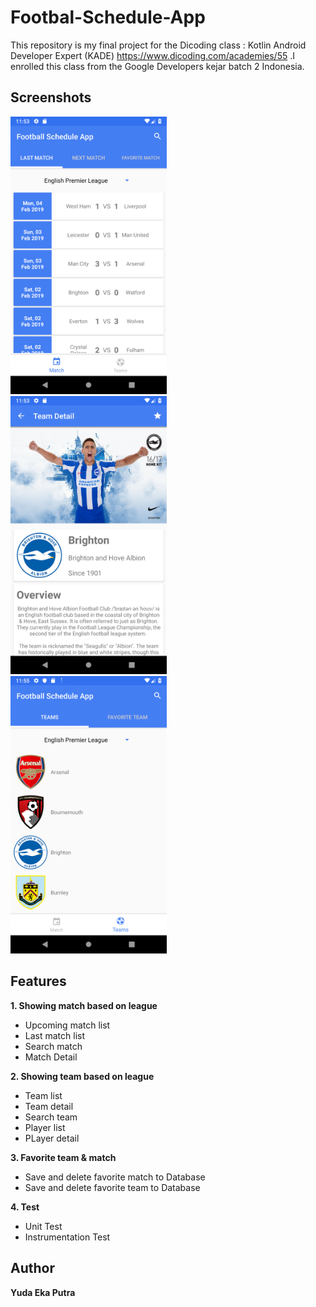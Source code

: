 # Footbal-Schedule-App
This repository is my final project for the Dicoding class : Kotlin Android Developer Expert 
(KADE) https://www.dicoding.com/academies/55 .I enrolled this class from the Google Developers kejar batch 2 Indonesia.


## Screenshots
<img src="https://github.com/Yeputra/Footbal-Schedule-App/blob/master/Screenshots/Screenshot_1549428794.png" width="250"> &nbsp; <img src="https://github.com/Yeputra/Footbal-Schedule-App/blob/master/Screenshots/Screenshot_1549428821.png" width="250">  &nbsp; <img src="https://github.com/Yeputra/Footbal-Schedule-App/blob/master/Screenshots/Screenshot_1549428937.png" width="250">

## Features
**1. Showing match based on league**
* Upcoming match list
* Last match list
* Search match
* Match Detail

**2. Showing team based on league**
* Team list
* Team detail
* Search team
* Player list
* PLayer detail

**3. Favorite team & match**
* Save and delete favorite match to Database
* Save and delete favorite team to Database

**4. Test**
* Unit Test
* Instrumentation Test

## Author
**Yuda Eka Putra**
